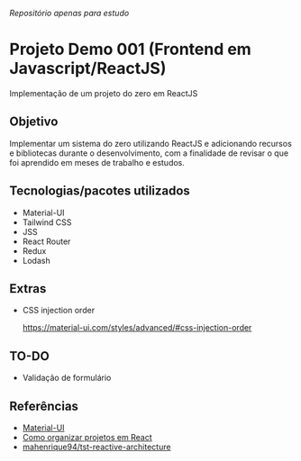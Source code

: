 _Repositório apenas para estudo_

# Projeto Demo 001 (Frontend em Javascript/ReactJS)

Implementação de um projeto do zero em ReactJS

## Objetivo

Implementar um sistema do zero utilizando ReactJS e adicionando recursos e bibliotecas durante o desenvolvimento, com a finalidade de revisar o que foi aprendido em meses de trabalho e estudos.

## Tecnologias/pacotes utilizados

- Material-UI
- Tailwind CSS
- JSS
- React Router
- Redux
- Lodash

## Extras

- CSS injection order

  https://material-ui.com/styles/advanced/#css-injection-order

## TO-DO

- Validação de formulário

## Referências

- [Material-UI](https://material-ui.com/)
- [Como organizar projetos em React](https://imasters.com.br/front-end/como-organizar-projetos-em-react)
- [mahenrique94/tst-reactive-architecture](https://github.com/mahenrique94/tst-reactive-architecture)
